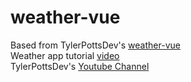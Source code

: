 # weather-vue

Based from TylerPottsDev's [weather-vue](https://github.com/TylerPottsDev/weather-vue)  
Weather app tutorial [video](https://www.youtube.com/watch?v=JLc-hWsPTUY)  
TylerPottsDev's [Youtube Channel](https://www.youtube.com/channel/UCBBGM84ZOs7z5jpTQAaZ_Hg)
